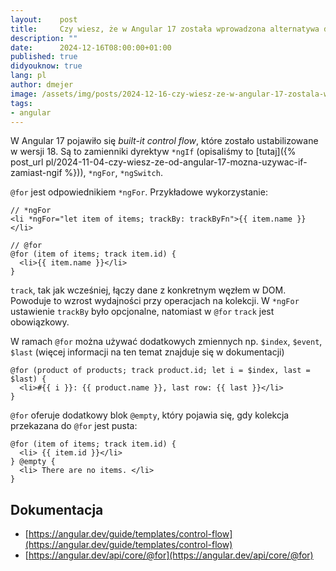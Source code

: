 ```yaml
---
layout:    post
title:     Czy wiesz, że w Angular 17 została wprowadzona alternatywa dla *ngFor?
description: ""
date:      2024-12-16T08:00:00+01:00
published: true
didyouknow: true
lang: pl
author: dmejer
image: /assets/img/posts/2024-12-16-czy-wiesz-ze-w-angular-17-zostala-wprowadzona-alternatywa-dla-ngfor/thumbnail.webp
tags:
- angular
---
```

W Angular 17 pojawiło się *built-it control flow*, które zostało ustabilizowane w wersji 18. Są to zamienniki dyrektyw `*ngIf` (opisaliśmy to [tutaj]({% post_url pl/2024-11-04-czy-wiesz-ze-od-angular-17-mozna-uzywac-if-zamiast-ngif %})), `*ngFor`, `*ngSwitch`.

`@for` jest odpowiednikiem `*ngFor`. Przykładowe wykorzystanie:
```
// *ngFor
<li *ngFor="let item of items; trackBy: trackByFn">{{ item.name }}</li>
 
// @for
@for (item of items; track item.id) {
  <li>{{ item.name }}</li>
}
```

`track`, tak jak wcześniej, łączy dane z konkretnym węzłem w DOM. Powoduje to wzrost wydajności przy operacjach na kolekcji. W `*ngFor` ustawienie `trackBy` było opcjonalne, natomiast w `@for` `track` jest obowiązkowy.

W ramach `@for` można używać dodatkowych zmiennych np. `$index`, `$event`, `$last` (więcej informacji na ten temat znajduje się w dokumentacji)
```
@for (product of products; track product.id; let i = $index, last = $last) {
  <li>#{{ i }}: {{ product.name }}, last row: {{ last }}</li>
}
```

`@for` oferuje dodatkowy blok `@empty`, który pojawia się, gdy kolekcja przekazana do `@for` jest pusta:
```
@for (item of items; track item.id) {
  <li> {{ item.id }}</li>
} @empty {
  <li> There are no items. </li>
}
```

## Dokumentacja
- [https://angular.dev/guide/templates/control-flow](https://angular.dev/guide/templates/control-flow)
- [https://angular.dev/api/core/@for](https://angular.dev/api/core/@for)